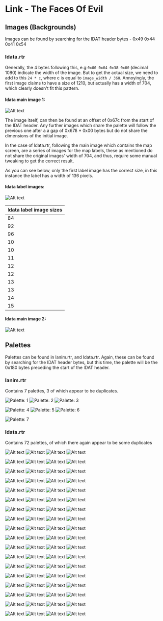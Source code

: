 # Link - The Faces Of Evil

## Images (Backgrounds)

Images can be found by searching for the IDAT header bytes - 0x49 0x44 0x41 0x54

### ldata.rtr

Generally, the 4 bytes following this, e.g `0x00 0x04 0x38 0x00` (decimal 1080) indicate the width of the image. But to get the actual size, we need to add to this `24 * c`, where c is equal to `image_width / 360`. Annoyingly, the first image claims to have a size of 1210, but actually has a width of 704, which clearly doesn't fit this pattern.

#### ldata main image 1:
![Alt text](Resources/LinkTFOE/Images/ldata/ldata_2048.png)

The image itself, can then be found at an offset of 0x67c from the start of the IDAT header. Any further images which share the palette will follow the previous one after a a gap of 0x678 * 0x00 bytes but do not share the dimensions of the initial image.

In the case of ldata.rtr, following the main image which contains the map screen, are a series of images for the map labels, these as mentioned do not share the original images' width of 704, and thus, require some manual tweaking to get the correct result.

As you can see below, only the first label image has the correct size, in this instance the label has a width of 136 pixels.

#### ldata label images:
![Alt text](Resources/LinkTFOE/Images/ldata/ldata_313464.png)


ldata label image sizes|
---------|
84|
92|
96|
10|
10|
11|
12|
12|
13|
13|
14|
15|

#### ldata main image 2:
![Alt text](Resources/LinkTFOE/Images/ldata/ldata_76C08.png)


## Palettes

Palettes can be found in lanim.rtr, and ldata.rtr. Again, these can be found by searching for the IDAT header bytes, but this time, the palette will be the 0x180 bytes preceding the start of the IDAT header.

### lanim.rtr

Contains 7 palettes, 3 of which appear to be duplicates.

![Palette: 1](Resources/LinkTFOE/Images/lanim/165109868.png)
![Palette: 2](Resources/LinkTFOE/Images/lanim/165118888.png)
![Palette: 3](Resources/LinkTFOE/Images/lanim/165127908.png)

![Palette: 4](Resources/LinkTFOE/Images/lanim/198013188.png)
![Palette: 5](Resources/LinkTFOE/Images/lanim/198108196.png)
![Palette: 6](Resources/LinkTFOE/Images/lanim/211956636.png)

![Palette: 7](Resources/LinkTFOE/Images/lanim/212051644.png)

### ldata.rtr

Contains 72 palettes, of which there again appear to be some duplicates

![Alt text](Resources/LinkTFOE/Images/ldata/0.png)
![Alt text](Resources/LinkTFOE/Images/ldata/486020.png)
![Alt text](Resources/LinkTFOE/Images/ldata/901172.png)
![Alt text](Resources/LinkTFOE/Images/ldata/1346144.png)

![Alt text](Resources/LinkTFOE/Images/ldata/1764608.png)
![Alt text](Resources/LinkTFOE/Images/ldata/2202260.png)
![Alt text](Resources/LinkTFOE/Images/ldata/2651924.png)
![Alt text](Resources/LinkTFOE/Images/ldata/3079640.png)

![Alt text](Resources/LinkTFOE/Images/ldata/3510392.png)
![Alt text](Resources/LinkTFOE/Images/ldata/3938384.png)
![Alt text](Resources/LinkTFOE/Images/ldata/4354640.png)
![Alt text](Resources/LinkTFOE/Images/ldata/4787876.png)

![Alt text](Resources/LinkTFOE/Images/ldata/5221112.png)
![Alt text](Resources/LinkTFOE/Images/ldata/5668292.png)
![Alt text](Resources/LinkTFOE/Images/ldata/6083996.png)
![Alt text](Resources/LinkTFOE/Images/ldata/6528620.png)

![Alt text](Resources/LinkTFOE/Images/ldata/6965792.png)
![Alt text](Resources/LinkTFOE/Images/ldata/7398752.png)
![Alt text](Resources/LinkTFOE/Images/ldata/7819976.png)
![Alt text](Resources/LinkTFOE/Images/ldata/8268812.png)

![Alt text](Resources/LinkTFOE/Images/ldata/8690588.png)
![Alt text](Resources/LinkTFOE/Images/ldata/9126032.png)
![Alt text](Resources/LinkTFOE/Images/ldata/9576800.png)
![Alt text](Resources/LinkTFOE/Images/ldata/9997268.png)

![Alt text](Resources/LinkTFOE/Images/ldata/10434716.png)
![Alt text](Resources/LinkTFOE/Images/ldata/10863812.png)
![Alt text](Resources/LinkTFOE/Images/ldata/11284832.png)
![Alt text](Resources/LinkTFOE/Images/ldata/11717516.png)

![Alt text](Resources/LinkTFOE/Images/ldata/12156620.png)
![Alt text](Resources/LinkTFOE/Images/ldata/12582056.png)
![Alt text](Resources/LinkTFOE/Images/ldata/13013636.png)
![Alt text](Resources/LinkTFOE/Images/ldata/13442660.png)

![Alt text](Resources/LinkTFOE/Images/ldata/13892324.png)
![Alt text](Resources/LinkTFOE/Images/ldata/14321696.png)
![Alt text](Resources/LinkTFOE/Images/ldata/14749136.png)
![Alt text](Resources/LinkTFOE/Images/ldata/15169532.png)

![Alt text](Resources/LinkTFOE/Images/ldata/15603872.png)
![Alt text](Resources/LinkTFOE/Images/ldata/16047944.png)
![Alt text](Resources/LinkTFOE/Images/ldata/16485392.png)
![Alt text](Resources/LinkTFOE/Images/ldata/16915040.png)

![Alt text](Resources/LinkTFOE/Images/ldata/17340200.png)
![Alt text](Resources/LinkTFOE/Images/ldata/17772332.png)
![Alt text](Resources/LinkTFOE/Images/ldata/18208952.png)
![Alt text](Resources/LinkTFOE/Images/ldata/18628796.png)

![Alt text](Resources/LinkTFOE/Images/ldata/19075700.png)
![Alt text](Resources/LinkTFOE/Images/ldata/19508936.png)
![Alt text](Resources/LinkTFOE/Images/ldata/19935272.png)
![Alt text](Resources/LinkTFOE/Images/ldata/20353184.png)

![Alt text](Resources/LinkTFOE/Images/ldata/20783660.png)
![Alt text](Resources/LinkTFOE/Images/ldata/21215240.png)
![Alt text](Resources/LinkTFOE/Images/ldata/21645716.png)
![Alt text](Resources/LinkTFOE/Images/ldata/22082060.png)

![Alt text](Resources/LinkTFOE/Images/ldata/22522268.png)
![Alt text](Resources/LinkTFOE/Images/ldata/22939904.png)
![Alt text](Resources/LinkTFOE/Images/ldata/23388464.png)
![Alt text](Resources/LinkTFOE/Images/ldata/23814452.png)

![Alt text](Resources/LinkTFOE/Images/ldata/24249968.png)
![Alt text](Resources/LinkTFOE/Images/ldata/24672020.png)
![Alt text](Resources/LinkTFOE/Images/ldata/25117820.png)
![Alt text](Resources/LinkTFOE/Images/ldata/25542704.png)

![Alt text](Resources/LinkTFOE/Images/ldata/25975664.png)
![Alt text](Resources/LinkTFOE/Images/ldata/26411936.png)
![Alt text](Resources/LinkTFOE/Images/ldata/26838200.png)
![Alt text](Resources/LinkTFOE/Images/ldata/27286484.png)

![Alt text](Resources/LinkTFOE/Images/ldata/27703844.png)
![Alt text](Resources/LinkTFOE/Images/ldata/28153232.png)
![Alt text](Resources/LinkTFOE/Images/ldata/28587020.png)
![Alt text](Resources/LinkTFOE/Images/ldata/29015216.png)

![Alt text](Resources/LinkTFOE/Images/ldata/29447900.png)
![Alt text](Resources/LinkTFOE/Images/ldata/29884172.png)
![Alt text](Resources/LinkTFOE/Images/ldata/30312920.png)
![Alt text](Resources/LinkTFOE/Images/ldata/30746708.png)
